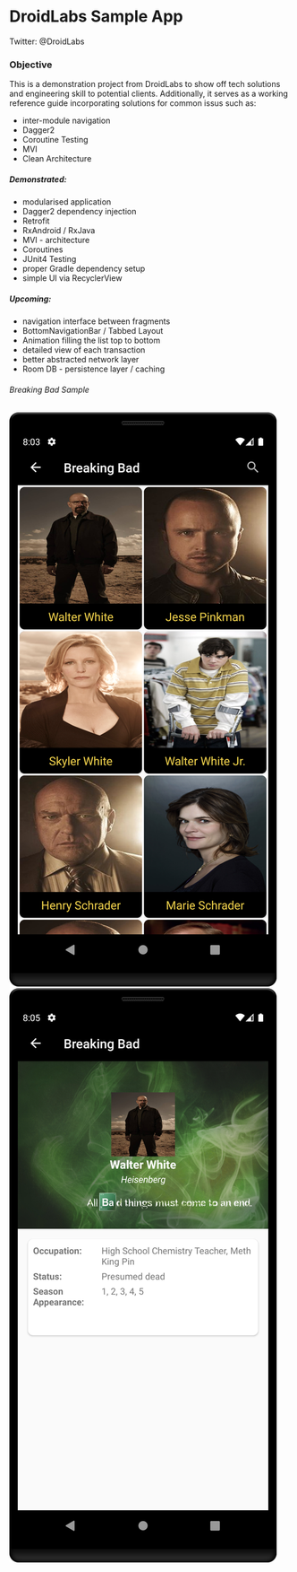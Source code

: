 # DroidLabs Sample App
Twitter: @DroidLabs

### Objective
This is a demonstration project from DroidLabs to show off tech solutions and engineering skill to potential clients.
Additionally, it serves as a working reference guide incorporating solutions for common issus such as:
- inter-module navigation
- Dagger2
- Coroutine Testing
- MVI
- Clean Architecture

##### Demonstrated:
- modularised application
- Dagger2 dependency injection
- Retrofit 
- RxAndroid / RxJava
- MVI - architecture 
- Coroutines
- JUnit4 Testing
- proper Gradle dependency setup
- simple UI via RecyclerView

##### Upcoming:
- navigation interface between fragments
- BottomNavigationBar / Tabbed Layout
- Animation filling the list top to bottom
- detailed view of each transaction
- better abstracted network layer
- Room DB - persistence layer / caching

###### Breaking Bad Sample
![BreakingBad1](app/src/main/res/mipmap-hdpi/breaking_bad1.png)
![BreakingBad1](app/src/main/res/mipmap-hdpi/breaking_bad2.png)